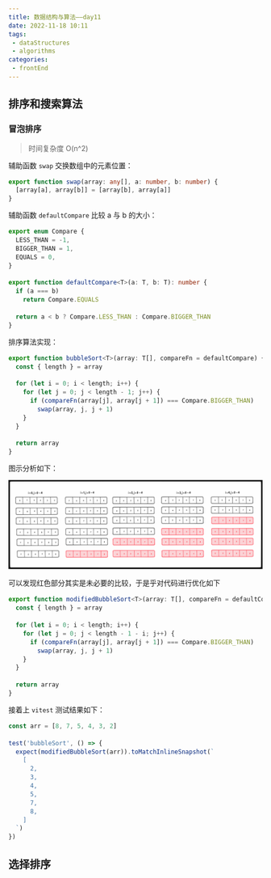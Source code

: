 ```yaml
---
title: 数据结构与算法——day11
date: 2022-11-18 10:11
tags: 
 - dataStructures
 - algorithms
categories: 
 - frontEnd
---
```


## 排序和搜索算法

### 冒泡排序

> 时间复杂度 O(n^2)

辅助函数 `swap` 交换数组中的元素位置：

```ts
export function swap(array: any[], a: number, b: number) {
  [array[a], array[b]] = [array[b], array[a]]
}
```

辅助函数 `defaultCompare` 比较 a 与 b 的大小：

```ts
export enum Compare {
  LESS_THAN = -1,
  BIGGER_THAN = 1,
  EQUALS = 0,
}

export function defaultCompare<T>(a: T, b: T): number {
  if (a === b)
    return Compare.EQUALS

  return a < b ? Compare.LESS_THAN : Compare.BIGGER_THAN
}
```

排序算法实现：

```ts
export function bubbleSort<T>(array: T[], compareFn = defaultCompare) {
  const { length } = array

  for (let i = 0; i < length; i++) {
    for (let j = 0; j < length - 1; j++) {
      if (compareFn(array[j], array[j + 1]) === Compare.BIGGER_THAN)
        swap(array, j, j + 1)
    }
  }

  return array
}
```

图示分析如下：

![冒泡排序](./2022-11-18-10-56-17.png)

可以发现红色部分其实是未必要的比较，于是乎对代码进行优化如下

```ts
export function modifiedBubbleSort<T>(array: T[], compareFn = defaultCompare) {
  const { length } = array

  for (let i = 0; i < length; i++) {
    for (let j = 0; j < length - 1 - i; j++) {
      if (compareFn(array[j], array[j + 1]) === Compare.BIGGER_THAN)
        swap(array, j, j + 1)
    }
  }

  return array
}
```

接着上 `vitest` 测试结果如下：

```ts
const arr = [8, 7, 5, 4, 3, 2]

test('bubbleSort', () => {
  expect(modifiedBubbleSort(arr)).toMatchInlineSnapshot(`
    [
      2,
      3,
      4,
      5,
      7,
      8,
    ]
  `)
})
```

## 选择排序
